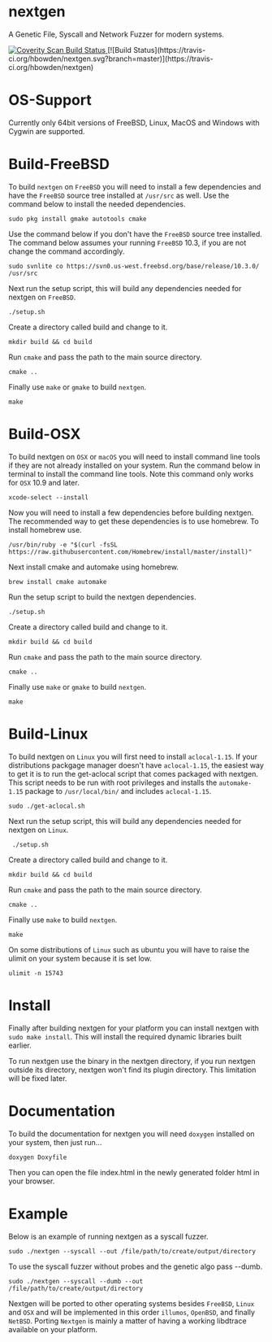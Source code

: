 # nextgen
A Genetic File, Syscall and Network Fuzzer for modern systems.

<a href="https://scan.coverity.com/projects/2trill2spill-nextgen">
  <img alt="Coverity Scan Build Status"
       src="https://scan.coverity.com/projects/9072/badge.svg"/>
</a>
[![Build Status](https://travis-ci.org/hbowden/nextgen.svg?branch=master)](https://travis-ci.org/hbowden/nextgen)

# OS-Support
Currently only 64bit versions of FreeBSD, Linux, MacOS and Windows with Cygwin are supported.

# Build-FreeBSD
To build `nextgen` on `FreeBSD` you will need to install a few dependencies and have the `FreeBSD` source tree installed at `/usr/src` as well. Use the command below to install the needed dependencies.

    sudo pkg install gmake autotools cmake

Use the command below if you don't have the `FreeBSD` source tree installed. The command below assumes your running `FreeBSD` 10.3, if you are not change the command accordingly.

    sudo svnlite co https://svn0.us-west.freebsd.org/base/release/10.3.0/ /usr/src

Next run the setup script, this will build any dependencies needed for nextgen on `FreeBSD`.

    ./setup.sh

Create a directory called build and change to it.

    mkdir build && cd build

Run `cmake` and pass the path to the main source directory.

    cmake ..

Finally use `make` or `gmake` to build `nextgen`.

    make

# Build-OSX

To build nextgen on `OSX` or `macOS` you will need to install command line tools if they are not already installed on your system. Run the command below in terminal to install the command line tools. Note this command only works for `OSX` 10.9 and later.

    xcode-select --install

Now you will need to install a few dependencies before building nextgen. The recommended way to get these dependencies is to use homebrew. To install homebrew use.

    /usr/bin/ruby -e "$(curl -fsSL https://raw.githubusercontent.com/Homebrew/install/master/install)"

Next install cmake and automake using homebrew.

    brew install cmake automake

Run the setup script to build the nextgen dependencies.

    ./setup.sh

Create a directory called build and change to it.

    mkdir build && cd build

Run `cmake` and pass the path to the main source directory.

    cmake ..

Finally use `make` or `gmake` to build `nextgen`.

    make

# Build-Linux

To build nextgen on `Linux` you will first need to install `aclocal-1.15`. If your distributions packgage manager doesn't
have `aclocal-1.15`, the easiest way to get it is to run the get-aclocal script that comes packaged with nextgen. This script
needs to be run with root privileges and installs the `automake-1.15` package to `/usr/local/bin/` and includes `aclocal-1.15`.

    sudo ./get-aclocal.sh

Next run the setup script, this will build any dependencies needed for nextgen on `Linux`.

     ./setup.sh

Create a directory called build and change to it.

    mkdir build && cd build

Run `cmake` and pass the path to the main source directory.

    cmake ..

Finally use `make` to build `nextgen`.

    make

On some distributions of `Linux` such as ubuntu you will have to raise the ulimit on your system because it is set low.

    ulimit -n 15743

# Install

Finally after building nextgen for your platform you can install nextgen with `sudo make install`. This will install the required dynamic libraries built earlier.

To run nextgen use the binary in the nextgen directory, if you run nextgen outside its directory, nextgen won't find its plugin directory. This limitation will be fixed later.

# Documentation

To build the documentation for nextgen you will need `doxygen` installed on your system, then just run...

    doxygen Doxyfile

Then you can open the file index.html in the newly generated folder html in your browser.

# Example
Below is an example of running nextgen as a syscall fuzzer.

`sudo ./nextgen --syscall --out /file/path/to/create/output/directory`

To use the syscall fuzzer without probes and the genetic algo pass --dumb.

`sudo ./nextgen --syscall --dumb --out /file/path/to/create/output/directory`

Nextgen will be ported to other operating systems besides `FreeBSD`, `Linux` and `OSX` and will be implemented in this order `illumos`, `OpenBSD`, and finally `NetBSD`. Porting `Nextgen` is mainly a matter of having a working libdtrace available on your platform.
